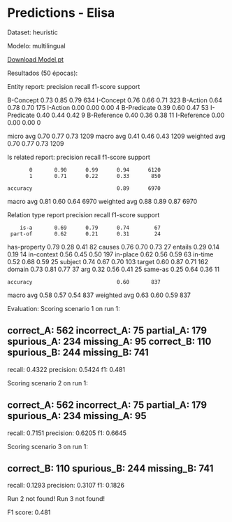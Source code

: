 # Predictions - Elisa

Dataset: heuristic

Modelo: multilingual

[Download Model.pt](https://drive.google.com/file/d/1k84X84c2_yzK-wKcATnLf76bTJkTqMrn/view?usp=sharing)


Resultados (50 épocas):

Entity report:
              precision    recall  f1-score   support

   B-Concept       0.73      0.85      0.79       634
   I-Concept       0.76      0.66      0.71       323
    B-Action       0.64      0.78      0.70       175
    I-Action       0.00      0.00      0.00         4
 B-Predicate       0.39      0.60      0.47        53
 I-Predicate       0.40      0.44      0.42         9
 B-Reference       0.40      0.36      0.38        11
 I-Reference       0.00      0.00      0.00         0

   micro avg       0.70      0.77      0.73      1209
   macro avg       0.41      0.46      0.43      1209
weighted avg       0.70      0.77      0.73      1209


Is related report:
              precision    recall  f1-score   support

           0       0.90      0.99      0.94      6120
           1       0.71      0.22      0.33       850

    accuracy                           0.89      6970
   macro avg       0.81      0.60      0.64      6970
weighted avg       0.88      0.89      0.87      6970


Relation type report
              precision    recall  f1-score   support

        is-a       0.69      0.79      0.74        67
     part-of       0.62      0.21      0.31        24
has-property       0.79      0.28      0.41        82
      causes       0.76      0.70      0.73        27
     entails       0.29      0.14      0.19        14
  in-context       0.56      0.45      0.50       197
    in-place       0.62      0.56      0.59        63
     in-time       0.52      0.68      0.59        25
     subject       0.74      0.67      0.70       103
      target       0.60      0.87      0.71       162
      domain       0.73      0.81      0.77        37
         arg       0.32      0.56      0.41        25
     same-as       0.25      0.64      0.36        11

    accuracy                           0.60       837
   macro avg       0.58      0.57      0.54       837
weighted avg       0.63      0.60      0.59       837


Evaluation:
Scoring scenario 1 on run 1:

correct_A: 562
incorrect_A: 75
partial_A: 179
spurious_A: 234
missing_A: 95
correct_B: 110
spurious_B: 244
missing_B: 741
--------------------
recall: 0.4322
precision: 0.5424
f1: 0.481

Scoring scenario 2 on run 1:

correct_A: 562
incorrect_A: 75
partial_A: 179
spurious_A: 234
missing_A: 95
--------------------
recall: 0.7151
precision: 0.6205
f1: 0.6645

Scoring scenario 3 on run 1:

correct_B: 110
spurious_B: 244
missing_B: 741
--------------------
recall: 0.1293
precision: 0.3107
f1: 0.1826

Run 2 not found!
Run 3 not found!


F1 score: 0.481
